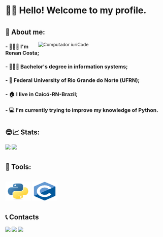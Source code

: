 # 👋🏻 **Hello! Welcome to my profile.**
#
## 🤔 **About me:**
<img src="https://raw.githubusercontent.com/MicaelliMedeiros/micaellimedeiros/master/image/computer-illustration.png" min-width="400px" max-width="400px" width="400px" align="right" alt="Computador iuriCode">

### - 👨🏻‍💻 **I'm Renan Costa;**
### - 👨🏻‍🎓 **Bachelor's degree in information systems;**
### - 🏫 **Federal University of Rio Grande do Norte (UFRN);**
### - 🏠 **I live in Caicó-RN-Brazil;**
### - 💻 **I'm currently trying to improve my knowledge of Python.**
#
## 😎📈 **Stats:**
<img height="180em" src="https://github-readme-stats.vercel.app/api?username=RenanMRb&show_icons=true&title_color=44FF00&icon_color=44FF00&text_color=00FFFF&bg_color=000000&border_color=00FFFF&border"/>
<img height="180em" src="https://github-readme-stats.vercel.app/api/top-langs/?username=RenanMRb&layout=compact&show_icons=true&title_color=44FF00&icon_color=44FF00&text_color=00FFFF&bg_color=000000&border_color=00FFFF&border"/>

#
## 🔧 **Tools:**
<div style="display: inline_block"><br>
  <img align="center" alt="Renan-Python" height="60" width="80" src="https://raw.githubusercontent.com/devicons/devicon/master/icons/python/python-original.svg">
  <img align="center" alt="Renan-C" height="60" width="80" src="https://github.com/devicons/devicon/blob/master/icons/c/c-original.svg">
</div>

#
## 📞 **Contacts**
<div> 
  <a href = "https://www.instagram.com/renan_missias/" target="_blank"><img src="https://img.shields.io/badge/-Instagram-000000?style=for-the-badge&logo=instagram&logoColor=44FF00" target="_blank"></a>
  <a href = "mailto:renan.costa.bsi@gmail.com"><img src="https://img.shields.io/badge/-Gmail-000000?style=for-the-badge&logo=gmail&logoColor=44FF00" target="_blank"></a>
  <a href = "https://www.linkedin.com/in/renan-costa-bsi/" target="_blank"><img src="https://img.shields.io/badge/-LinkedIn-000000?style=for-the-badge&logo=linkedin&logoColor=44FF00" target="_blank"></a> 
</div>

